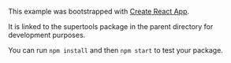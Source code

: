 This example was bootstrapped with [Create React App](https://github.com/facebook/create-react-app).

It is linked to the supertools package in the parent directory for development purposes.

You can run `npm install` and then `npm start` to test your package.
